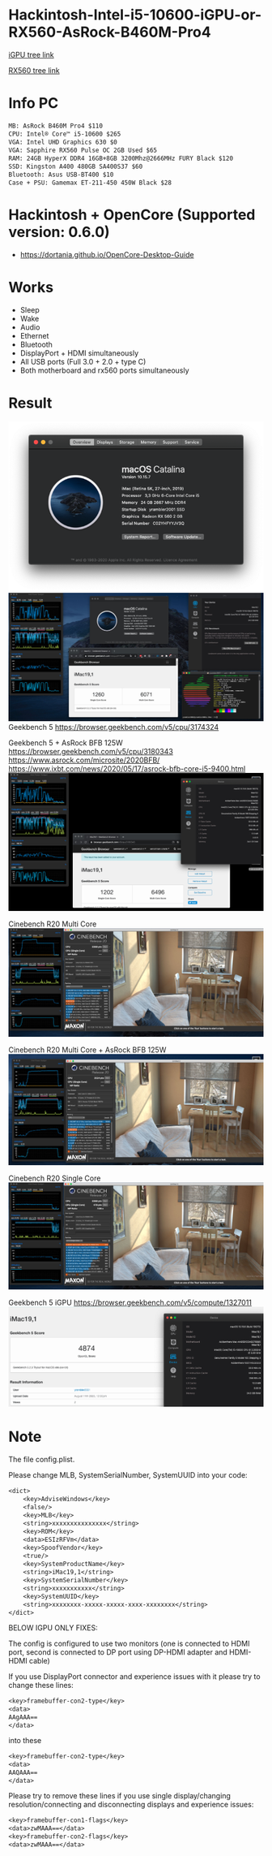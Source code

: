 # Hackintosh-Intel-i5-10600-iGPU-or-RX560-AsRock-B460M-Pro4

[iGPU tree link](/yrambler2001/Hackintosh-Intel-i5-10600-iGPU-AsRock-B460M-Pro4/tree/IGPU)

[RX560 tree link](/yrambler2001/Hackintosh-Intel-i5-10600-iGPU-AsRock-B460M-Pro4/tree/master)
# Info PC

```
MB: AsRock B460M Pro4 $110
CPU: Intel® Core™ i5-10600 $265
VGA: Intel UHD Graphics 630 $0
VGA: Sapphire RX560 Pulse OC 2GB Used $65
RAM: 24GB HyperX DDR4 16GB+8GB 3200Mhz@2666MHz FURY Black $120
SSD: Kingston A400 480GB SA400S37 $60
Bluetooth: Asus USB-BT400 $10
Case + PSU: Gamemax ET-211-450 450W Black $28
```

# Hackintosh + OpenCore (Supported version: 0.6.0)

- https://dortania.github.io/OpenCore-Desktop-Guide

# Works

- Sleep
- Wake
- Audio
- Ethernet
- Bluetooth
- DisplayPort + HDMI simultaneously
- All USB ports (Full 3.0 + 2.0 + type C)
- Both motherboard and rx560 ports simultaneously

# Result

![Info](/images/info.png)
![Info](/images/info.jpg)
Geekbench 5 https://browser.geekbench.com/v5/cpu/3174324

Geekbench 5 + AsRock BFB 125W https://browser.geekbench.com/v5/cpu/3180343
https://www.asrock.com/microsite/2020BFB/
https://www.ixbt.com/news/2020/05/17/asrock-bfb-core-i5-9400.html
![Geekbench](/images/gb-BFB125.png)

Cinebench R20 Multi Core
![Cinebench](/images/cb-mc.jpg)

Cinebench R20 Multi Core + AsRock BFB 125W
![Cinebench](/images/cb-AsRockBFB125W.jpg)

Cinebench R20 Single Core
![Cinebench](/images/cb-sc.jpg)

Geekbench 5 iGPU https://browser.geekbench.com/v5/compute/1327011
![Cinebench](/images/gpu_test.png)

# Note


The file config.plist.

Please change MLB, SystemSerialNumber, SystemUUID into your code:

```
<dict>
    <key>AdviseWindows</key>
    <false/>
    <key>MLB</key>
    <string>xxxxxxxxxxxxxxx</string>
    <key>ROM</key>
    <data>ESIzRFVm</data>
    <key>SpoofVendor</key>
    <true/>
    <key>SystemProductName</key>
    <string>iMac19,1</string>
    <key>SystemSerialNumber</key>
    <string>xxxxxxxxxxx</string>
    <key>SystemUUID</key>
    <string>xxxxxxxx-xxxxx-xxxxx-xxxx-xxxxxxxx</string>
</dict>
```


BELOW IGPU ONLY FIXES:

The config is configured to use two monitors (one is connected to HDMI port, second is connected to DP port using DP-HDMI adapter and HDMI-HDMI cable)

If you use DisplayPort connector and experience issues with it please try to change these lines:

```
<key>framebuffer-con2-type</key>
<data>
AAgAAA==
</data>
```

into these

```
<key>framebuffer-con2-type</key>
<data>
AAQAAA==
</data>
```

Please try to remove these lines if you use single display/changing resolution/connecting and disconnecting displays and experience issues:

```
<key>framebuffer-con1-flags</key>
<data>zwMAAA==</data>
<key>framebuffer-con2-flags</key>
<data>zwMAAA==</data>
```
